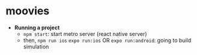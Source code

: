 # moovies

- **Running a project**
  - `npm start`: start metro server (react native server)
  - then, `npm run ios` `expo run:ios` OR `expo run:android`: going to build simulation
